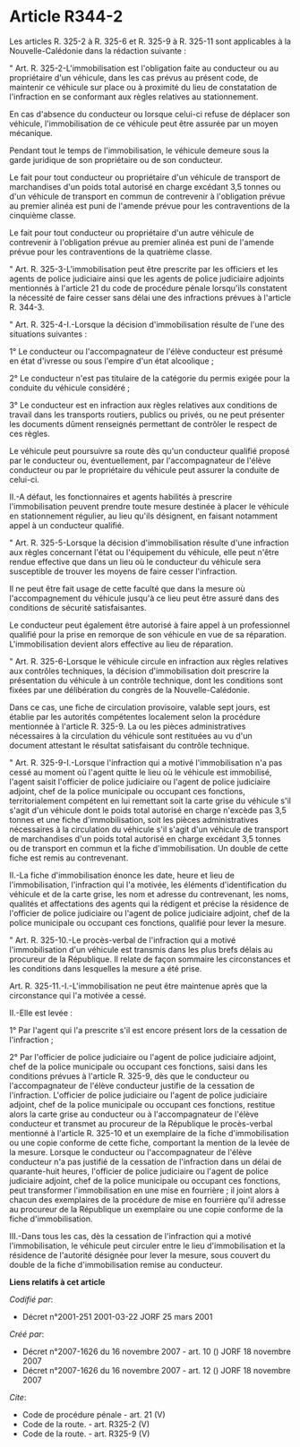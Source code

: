 # Article R344-2

Les articles R. 325-2 à R. 325-6 et R. 325-9 à R. 325-11 sont applicables à la Nouvelle-Calédonie dans la rédaction
suivante : 

" Art. R. 325-2-L'immobilisation est l'obligation faite au conducteur ou au propriétaire d'un véhicule, dans les cas prévus
au présent code, de maintenir ce véhicule sur place ou à proximité du lieu de constatation de l'infraction en se conformant
aux règles relatives au stationnement. 

En cas d'absence du conducteur ou lorsque celui-ci refuse de déplacer son véhicule, l'immobilisation de ce véhicule peut être
assurée par un moyen mécanique. 

Pendant tout le temps de l'immobilisation, le véhicule demeure sous la garde juridique de son propriétaire ou de son
conducteur. 

Le fait pour tout conducteur ou propriétaire d'un véhicule de transport de marchandises d'un poids total autorisé en charge
excédant 3,5 tonnes ou d'un véhicule de transport en commun de contrevenir à l'obligation prévue au premier alinéa est puni
de l'amende prévue pour les contraventions de la cinquième classe. 

Le fait pour tout conducteur ou propriétaire d'un autre véhicule de contrevenir à l'obligation prévue au premier alinéa est
puni de l'amende prévue pour les contraventions de la quatrième classe. 

" Art. R. 325-3-L'immobilisation peut être prescrite par les officiers et les agents de police judiciaire ainsi que les
agents de police judiciaire adjoints mentionnés à l'article 21 du code de procédure pénale lorsqu'ils constatent la nécessité
de faire cesser sans délai une des infractions prévues à l'article R. 344-3. 

" Art. R. 325-4-I.-Lorsque la décision d'immobilisation résulte de l'une des situations suivantes : 

1° Le conducteur ou l'accompagnateur de l'élève conducteur est présumé en état d'ivresse ou sous l'empire d'un état
alcoolique ; 

2° Le conducteur n'est pas titulaire de la catégorie du permis exigée pour la conduite du véhicule considéré ; 

3° Le conducteur est en infraction aux règles relatives aux conditions de travail dans les transports routiers, publics ou
privés, ou ne peut présenter les documents dûment renseignés permettant de contrôler le respect de ces règles. 

Le véhicule peut poursuivre sa route dès qu'un conducteur qualifié proposé par le conducteur ou, éventuellement, par
l'accompagnateur de l'élève conducteur ou par le propriétaire du véhicule peut assurer la conduite de celui-ci. 

II.-A défaut, les fonctionnaires et agents habilités à prescrire l'immobilisation peuvent prendre toute mesure destinée à
placer le véhicule en stationnement régulier, au lieu qu'ils désignent, en faisant notamment appel à un conducteur qualifié. 

" Art. R. 325-5-Lorsque la décision d'immobilisation résulte d'une infraction aux règles concernant l'état ou l'équipement du
véhicule, elle peut n'être rendue effective que dans un lieu où le conducteur du véhicule sera susceptible de trouver les
moyens de faire cesser l'infraction. 

Il ne peut être fait usage de cette faculté que dans la mesure où l'accompagnement du véhicule jusqu'à ce lieu peut être
assuré dans des conditions de sécurité satisfaisantes. 

Le conducteur peut également être autorisé à faire appel à un professionnel qualifié pour la prise en remorque de son
véhicule en vue de sa réparation. L'immobilisation devient alors effective au lieu de réparation. 

" Art. R. 325-6-Lorsque le véhicule circule en infraction aux règles relatives aux contrôles techniques, la décision
d'immobilisation doit prescrire la présentation du véhicule à un contrôle technique, dont les conditions sont fixées par une
délibération du congrès de la Nouvelle-Calédonie. 

Dans ce cas, une fiche de circulation provisoire, valable sept jours, est établie par les autorités compétentes localement
selon la procédure mentionnée à l'article R. 325-9. La ou les pièces administratives nécessaires à la circulation du véhicule
sont restituées au vu d'un document attestant le résultat satisfaisant du contrôle technique. 

" Art. R. 325-9-I.-Lorsque l'infraction qui a motivé l'immobilisation n'a pas cessé au moment où l'agent quitte le lieu où le
véhicule est immobilisé, l'agent saisit l'officier de police judiciaire ou l'agent de police judiciaire adjoint, chef de la
police municipale ou occupant ces fonctions, territorialement compétent en lui remettant soit la carte grise du véhicule s'il
s'agit d'un véhicule dont le poids total autorisé en charge n'excède pas 3,5 tonnes et une fiche d'immobilisation, soit les
pièces administratives nécessaires à la circulation du véhicule s'il s'agit d'un véhicule de transport de marchandises d'un
poids total autorisé en charge excédant 3,5 tonnes ou de transport en commun et la fiche d'immobilisation. Un double de cette
fiche est remis au contrevenant. 

II.-La fiche d'immobilisation énonce les date, heure et lieu de l'immobilisation, l'infraction qui l'a motivée, les éléments
d'identification du véhicule et de la carte grise, les nom et adresse du contrevenant, les noms, qualités et affectations des
agents qui la rédigent et précise la résidence de l'officier de police judiciaire ou l'agent de police judiciaire adjoint,
chef de la police municipale ou occupant ces fonctions, qualifié pour lever la mesure. 

" Art. R. 325-10.-Le procès-verbal de l'infraction qui a motivé l'immobilisation d'un véhicule est transmis dans les plus
brefs délais au procureur de la République. Il relate de façon sommaire les circonstances et les conditions dans lesquelles
la mesure a été prise. 

Art. R. 325-11.-I.-L'immobilisation ne peut être maintenue après que la circonstance qui l'a motivée a cessé. 

II.-Elle est levée : 

1° Par l'agent qui l'a prescrite s'il est encore présent lors de la cessation de l'infraction ; 

2° Par l'officier de police judiciaire ou l'agent de police judiciaire adjoint, chef de la police municipale ou occupant ces
fonctions, saisi dans les conditions prévues à l'article R. 325-9, dès que le conducteur ou l'accompagnateur de l'élève
conducteur justifie de la cessation de l'infraction. L'officier de police judiciaire ou l'agent de police judiciaire adjoint,
chef de la police municipale ou occupant ces fonctions, restitue alors la carte grise au conducteur ou à l'accompagnateur de
l'élève conducteur et transmet au procureur de la République le procès-verbal mentionné à l'article R. 325-10 et un
exemplaire de la fiche d'immobilisation ou une copie conforme de cette fiche, comportant la mention de la levée de la mesure.
Lorsque le conducteur ou l'accompagnateur de l'élève conducteur n'a pas justifié de la cessation de l'infraction dans un
délai de quarante-huit heures, l'officier de police judiciaire ou l'agent de police judiciaire adjoint, chef de la police
municipale ou occupant ces fonctions, peut transformer l'immobilisation en une mise en fourrière ; il joint alors à chacun
des exemplaires de la procédure de mise en fourrière qu'il adresse au procureur de la République un exemplaire ou une copie
conforme de la fiche d'immobilisation. 

III.-Dans tous les cas, dès la cessation de l'infraction qui a motivé l'immobilisation, le véhicule peut circuler entre le
lieu d'immobilisation et la résidence de l'autorité désignée pour lever la mesure, sous couvert du double de la fiche
d'immobilisation remise au conducteur.

**Liens relatifs à cet article**

_Codifié par_:

  - Décret n°2001-251 2001-03-22 JORF 25 mars 2001

_Créé par_:

  - Décret n°2007-1626 du 16 novembre 2007 - art. 10 () JORF 18 novembre 2007
  - Décret n°2007-1626 du 16 novembre 2007 - art. 12 () JORF 18 novembre 2007

_Cite_:

  - Code de procédure pénale - art. 21 (V)
  - Code de la route. - art. R325-2 (V)
  - Code de la route. - art. R325-9 (V)
